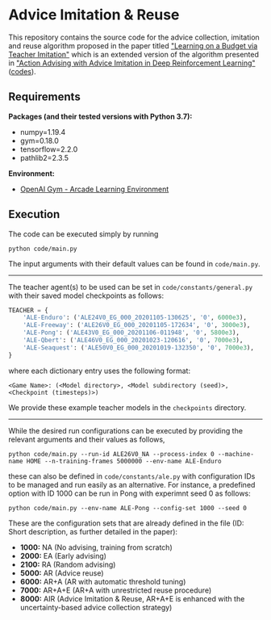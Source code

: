 # Advice Imitation & Reuse

This repository contains the source code for the advice collection, imitation and reuse algorithm proposed in the paper titled ["Learning on a Budget via Teacher Imitation"](https://arxiv.org/abs/2104.08440) which is an extended version of the algorithm presented in ["Action Advising with Advice Imitation in Deep Reinforcement Learning"](https://arxiv.org/abs/2104.08441) ([codes](https://github.com/ercumentilhan/naive-advice-imitation)).

## Requirements

**Packages (and their tested versions with Python 3.7):**
- numpy=1.19.4
- gym=0.18.0
- tensorflow=2.2.0
- pathlib2=2.3.5

**Environment:**
- [OpenAI Gym - Arcade Learning Environment](https://github.com/openai/gym/blob/master/docs/environments.md#atari)

## Execution

The code can be executed simply by running
```
python code/main.py
```

The input arguments with their default values can be found in `code/main.py`.

---

The teacher agent(s) to be used can be set in `code/constants/general.py` with their saved model checkpoints as follows:
```python
TEACHER = {
    'ALE-Enduro': ('ALE24V0_EG_000_20201105-130625', '0', 6000e3),
    'ALE-Freeway': ('ALE26V0_EG_000_20201105-172634', '0', 3000e3),
    'ALE-Pong': ('ALE43V0_EG_000_20201106-011948', '0', 5800e3),
    'ALE-Qbert': ('ALE46V0_EG_000_20201023-120616', '0', 7000e3),
    'ALE-Seaquest': ('ALE50V0_EG_000_20201019-132350', '0', 7000e3),
}
```
where each dictionary entry uses the following format:
```
<Game Name>: (<Model directory>, <Model subdirectory (seed)>, <Checkpoint (timesteps)>)
```
We provide these example teacher models in the `checkpoints` directory.

---

While the desired run configurations can be executed by providing the relevant arguments and their values as follows,

```
python code/main.py --run-id ALE26V0_NA --process-index 0 --machine-name HOME --n-training-frames 5000000 --env-name ALE-Enduro
```

these can also be defined in `code/constants/ale.py`  with configuration IDs to be managed and run easily as an alternative. For instance, a predefined option with ID 1000 can be run in Pong with experimnt seed 0 as follows:

```
python code/main.py --env-name ALE-Pong --config-set 1000 --seed 0
```

These are the configuration sets that are already defined in the file (ID: Short description, as further detailed in the paper):

- **1000:** NA (No advising, training from scratch)
- **2000:** EA (Early advising)
- **2100:** RA (Random advising)
- **5000:** AR (Advice reuse)
- **6000:** AR+A (AR with automatic threshold tuning)
- **7000:** AR+A+E (AR+A with unrestricted reuse procedure)
- **8000:** AIR (Advice Imitation & Reuse, AR+A+E is enhanced with the uncertainty-based advice collection strategy)
